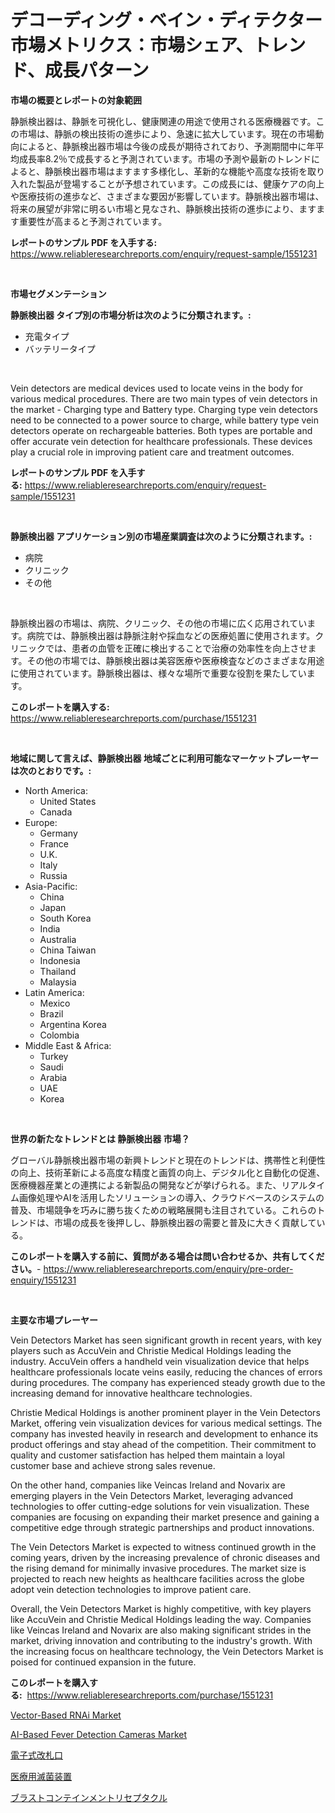 <p><h1>デコーディング・ベイン・ディテクター市場メトリクス：市場シェア、トレンド、成長パターン</h1></p><p><strong>市場の概要とレポートの対象範囲</strong></p>
<p><p>静脈検出器は、静脈を可視化し、健康関連の用途で使用される医療機器です。この市場は、静脈の検出技術の進歩により、急速に拡大しています。現在の市場動向によると、静脈検出器市場は今後の成長が期待されており、予測期間中に年平均成長率8.2％で成長すると予測されています。市場の予測や最新のトレンドによると、静脈検出器市場はますます多様化し、革新的な機能や高度な技術を取り入れた製品が登場することが予想されています。この成長には、健康ケアの向上や医療技術の進歩など、さまざまな要因が影響しています。静脈検出器市場は、将来の展望が非常に明るい市場と見なされ、静脈検出技術の進歩により、ますます重要性が高まると予測されています。</p></p>
<p><strong>レポートのサンプル PDF を入手する:</strong> <a href="https://www.reliableresearchreports.com/enquiry/request-sample/1551231">https://www.reliableresearchreports.com/enquiry/request-sample/1551231</a></p>
<p>&nbsp;</p>
<p><strong>市場セグメンテーション</strong></p>
<p><strong>静脈検出器 タイプ別の市場分析は次のように分類されます。:</strong></p>
<p><ul><li>充電タイプ</li><li>バッテリータイプ</li></ul></p>
<p>&nbsp;</p>
<p><p>Vein detectors are medical devices used to locate veins in the body for various medical procedures. There are two main types of vein detectors in the market - Charging type and Battery type. Charging type vein detectors need to be connected to a power source to charge, while battery type vein detectors operate on rechargeable batteries. Both types are portable and offer accurate vein detection for healthcare professionals. These devices play a crucial role in improving patient care and treatment outcomes.</p></p>
<p><strong>レポートのサンプル PDF を入手する:</strong>&nbsp;<a href="https://www.reliableresearchreports.com/enquiry/request-sample/1551231">https://www.reliableresearchreports.com/enquiry/request-sample/1551231</a></p>
<p>&nbsp;</p>
<p><strong> 静脈検出器 アプリケーション別の市場産業調査は次のように分類されます。:</strong></p>
<p><ul><li>病院</li><li>クリニック</li><li>その他</li></ul></p>
<p>&nbsp;</p>
<p><p>静脈検出器の市場は、病院、クリニック、その他の市場に広く応用されています。病院では、静脈検出器は静脈注射や採血などの医療処置に使用されます。クリニックでは、患者の血管を正確に検出することで治療の効率性を向上させます。その他の市場では、静脈検出器は美容医療や医療検査などのさまざまな用途に使用されています。静脈検出器は、様々な場所で重要な役割を果たしています。</p></p>
<p><strong>このレポートを購入する:</strong>&nbsp; <a href="https://www.reliableresearchreports.com/purchase/1551231">https://www.reliableresearchreports.com/purchase/1551231</a></p>
<p>&nbsp;</p>
<p><strong>地域に関して言えば、静脈検出器 地域ごとに利用可能なマーケットプレーヤーは次のとおりです。:</strong></p>
<p><ul>
    <li>
        North America:
        <ul>
            <li>United States</li>
            <li>Canada</li>
        </ul>
    </li>
    <li>
        Europe:
        <ul>
            <li>Germany</li>
            <li>France</li>
            <li>U.K.</li>
            <li>Italy</li>
            <li>Russia</li>
        </ul>
    </li>
    <li>
        Asia-Pacific:
        <ul>
            <li>China</li>
            <li>Japan</li>
            <li>South Korea</li>
            <li>India</li>
            <li>Australia</li>
            <li>China Taiwan</li>
            <li>Indonesia</li>
            <li>Thailand</li>
            <li>Malaysia</li>
        </ul>
    </li>
    <li>
        Latin America:
        <ul>
            <li>Mexico</li>
            <li>Brazil</li>
            <li>Argentina Korea</li>
            <li>Colombia</li>
        </ul>
    </li>
    <li>
        Middle East & Africa:
        <ul>
            <li>Turkey</li>
            <li>Saudi</li>
            <li>Arabia</li>
            <li>UAE</li>
            <li>Korea</li>
        </ul>
    </li>
    </ul></p>
<p>&nbsp;</p>
<p><strong>世界の新たなトレンドとは 静脈検出器 市場？</strong></p>
<p><p>グローバル静脈検出器市場の新興トレンドと現在のトレンドは、携帯性と利便性の向上、技術革新による高度な精度と画質の向上、デジタル化と自動化の促進、医療機器産業との連携による新製品の開発などが挙げられる。また、リアルタイム画像処理やAIを活用したソリューションの導入、クラウドベースのシステムの普及、市場競争を巧みに勝ち抜くための戦略展開も注目されている。これらのトレンドは、市場の成長を後押しし、静脈検出器の需要と普及に大きく貢献している。</p></p>
<p><strong>このレポートを購入する前に、質問がある場合は問い合わせるか、共有してください。</strong>- <a href="https://www.reliableresearchreports.com/enquiry/pre-order-enquiry/1551231">https://www.reliableresearchreports.com/enquiry/pre-order-enquiry/1551231</a></p>
<p>&nbsp;</p>
<p><strong>主要な市場プレーヤー</strong></p>
<p><p>Vein Detectors Market has seen significant growth in recent years, with key players such as AccuVein and Christie Medical Holdings leading the industry. AccuVein offers a handheld vein visualization device that helps healthcare professionals locate veins easily, reducing the chances of errors during procedures. The company has experienced steady growth due to the increasing demand for innovative healthcare technologies.</p><p>Christie Medical Holdings is another prominent player in the Vein Detectors Market, offering vein visualization devices for various medical settings. The company has invested heavily in research and development to enhance its product offerings and stay ahead of the competition. Their commitment to quality and customer satisfaction has helped them maintain a loyal customer base and achieve strong sales revenue.</p><p>On the other hand, companies like Veincas Ireland and Novarix are emerging players in the Vein Detectors Market, leveraging advanced technologies to offer cutting-edge solutions for vein visualization. These companies are focusing on expanding their market presence and gaining a competitive edge through strategic partnerships and product innovations.</p><p>The Vein Detectors Market is expected to witness continued growth in the coming years, driven by the increasing prevalence of chronic diseases and the rising demand for minimally invasive procedures. The market size is projected to reach new heights as healthcare facilities across the globe adopt vein detection technologies to improve patient care.</p><p>Overall, the Vein Detectors Market is highly competitive, with key players like AccuVein and Christie Medical Holdings leading the way. Companies like Veincas Ireland and Novarix are also making significant strides in the market, driving innovation and contributing to the industry's growth. With the increasing focus on healthcare technology, the Vein Detectors Market is poised for continued expansion in the future.</p></p>
<p><strong>このレポートを購入する:</strong>&nbsp;&nbsp;<a href="https://www.reliableresearchreports.com/purchase/1551231">https://www.reliableresearchreports.com/purchase/1551231</a></p>
<p><p><a href="https://issuu.com/reportprime-2/docs/vector-based-rnai-market-size-2030.pptx">Vector-Based RNAi Market</a></p><p><a href="https://github.com/prosalinda88/Market-Research-Report-List-3/blob/main/ai-based-fever-detection-cameras-market.md">AI-Based Fever Detection Cameras Market</a></p><p><a href="https://github.com/bevdtkn4419963/Market-Research-Report-List-1/blob/main/63365627005.md">電子式改札口</a></p><p><a href="https://medium.com/@dm15982023/%E5%8C%BB%E7%99%82%E7%94%A8%E6%AE%BA%E8%8F%8C%E5%99%A8%E5%85%B7%E5%B8%82%E5%A0%B4%E8%A6%8F%E6%A8%A1%E3%81%AF-%E3%82%B0%E3%83%AD%E3%83%BC%E3%83%90%E3%83%AB%E7%94%A3%E6%A5%AD%E3%81%AB%E3%81%8A%E3%81%91%E3%82%8B%E6%9C%80%E9%81%A9%E3%81%AA%E3%83%9E%E3%83%BC%E3%82%B1%E3%83%86%E3%82%A3%E3%83%B3%E3%82%B0%E3%83%81%E3%83%A3%E3%83%8D%E3%83%AB%E3%82%92%E6%98%8E%E3%82%89%E3%81%8B%E3%81%AB%E3%81%99%E3%82%8B-c83fb36c1f7d">医療用滅菌装置</a></p><p><a href="https://github.com/MosesSpinka1914/Market-Research-Report-List-1/blob/main/94048367006.md">ブラストコンテインメントリセプタクル</a></p></p>